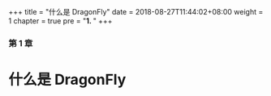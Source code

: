 +++
title = "什么是 DragonFly"
date = 2018-08-27T11:44:02+08:00
weight = 1
chapter = true
pre = "<b>1. </b>"
+++

### 第 1 章

# 什么是 DragonFly